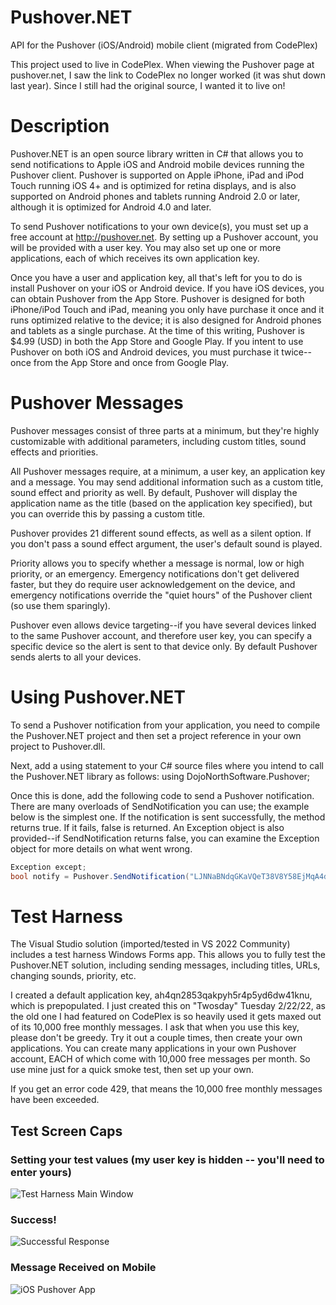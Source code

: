 # Pushover.NET
API for the Pushover (iOS/Android) mobile client (migrated from CodePlex)

This project used to live in CodePlex. When viewing the Pushover page at pushover.net, I saw the link to CodePlex no longer worked (it was shut down last year). Since I still had the original source, I wanted it to live on!

# Description
Pushover.NET is an open source library written in C# that allows you to send notifications to Apple iOS and Android mobile devices running the Pushover client. Pushover is supported on Apple iPhone, iPad and iPod Touch running iOS 4+ and is optimized for retina displays, and is also supported on Android phones and tablets running Android 2.0 or later, although it is optimized for Android 4.0 and later.

To send Pushover notifications to your own device(s), you must set up a free account at http://pushover.net. By setting up a Pushover account, you will be provided with a user key. You may also set up one or more applications, each of which receives its own application key.

Once you have a user and application key, all that's left for you to do is install Pushover on your iOS or Android device. If you have iOS devices, you can obtain Pushover from the App Store. Pushover is designed for both iPhone/iPod Touch and iPad, meaning you only have purchase it once and it runs optimized relative to the device; it is also designed for Android phones and tablets as a single purchase. At the time of this writing, Pushover is $4.99 (USD) in both the App Store and Google Play. If you intent to use Pushover on both iOS and Android devices, you must purchase it twice--once from the App Store and once from Google Play.

# Pushover Messages

Pushover messages consist of three parts at a minimum, but they're highly customizable with additional parameters, including custom titles, sound effects and priorities.

All Pushover messages require, at a minimum, a user key, an application key and a message. You may send additional information such as a custom title, sound effect and priority as well. By default, Pushover will display the application name as the title (based on the application key specified), but you can override this by passing a custom title.

Pushover provides 21 different sound effects, as well as a silent option. If you don't pass a sound effect argument, the user's default sound is played.

Priority allows you to specify whether a message is normal, low or high priority, or an emergency. Emergency notifications don't get delivered faster, but they do require user acknowledgement on the device, and emergency notifications override the "quiet hours" of the Pushover client (so use them sparingly).

Pushover even allows device targeting--if you have several devices linked to the same Pushover account, and therefore user key, you can specify a specific device so the alert is sent to that device only. By default Pushover sends alerts to all your devices.

# Using Pushover.NET

To send a Pushover notification from your application, you need to compile the Pushover.NET project and then set a project reference in your own project to Pushover.dll.

Next, add a using statement to your C# source files where you intend to call the Pushover.NET library as follows:  using DojoNorthSoftware.Pushover;

Once this is done, add the following code to send a Pushover notification. There are many overloads of SendNotification you can use; the example below is the simplest one. If the notification is sent successfully, the method returns true. If it fails, false is returned. An Exception object is also provided--if SendNotification returns false, you can examine the Exception object for more details on what went wrong.

````csharp
Exception except;
bool notify = Pushover.SendNotification("LJNNaBNdqGKaVQeT38V8Y58EjMqA4d", "YOUR_USER_KEY_HERE", "This is my first Pushover notification using Microsoft Visual Studio!", out except);
````

# Test Harness

The Visual Studio solution (imported/tested in VS 2022 Community) includes a test harness Windows Forms app. This allows you to fully test the Pushover.NET solution, including sending messages, including titles, URLs, changing sounds, priority, etc.

I created a default application key, ah4qn2853qakpyh5r4p5yd6dw41knu, which is prepopulated. I just created this on "Twosday" Tuesday 2/22/22, as the old one I had featured on CodePlex is so heavily used it gets maxed out of its 10,000 free monthly messages. I ask that when you use this key, please don't be greedy. Try it out a couple times, then create your own applications. You can create many applications in your own Pushover account, EACH of which come with 10,000 free messages per month. So use mine just for a quick smoke test, then set up your own.

If you get an error code 429, that means the 10,000 free monthly messages have been exceeded.

## Test Screen Caps

### Setting your test values (my user key is hidden -- you'll need to enter yours)
![Test Harness Main Window](https://github.com/msawyer91/Pushover.NET/blob/images/readme_images/2022-02-22.png)

### Success!
![Successful Response](https://github.com/msawyer91/Pushover.NET/blob/images/readme_images/2022-02-22_1.png)

### Message Received on Mobile
![iOS Pushover App](https://github.com/msawyer91/Pushover.NET/blob/images/readme_images/20220223_025109000_iOS.jpg)
